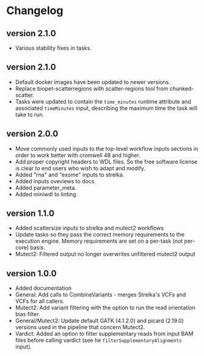 Changelog
==========

<!--

Newest changes should be on top.

This document is user facing. Please word the changes in such a way
that users understand how the changes affect the new version.
-->

version 2.1.0
--------------------
+ Various stability fixes in tasks.

version 2.1.0
---------------------
+ Default docker images have been updated to newer versions.
+ Replace biopet-scatterregions with scatter-regions tool from chunked-scatter.
+ Tasks were updated to contain the `time_minutes` runtime attribute and
  associated `timeMinutes` input, describing the maximum time the task will
  take to run.

version 2.0.0
-----------------
+ Move commonly used inputs to the top-level workflow inputs sections in order
  to work better with cromwell 48 and higher.
+ Add proper copyright headers to WDL files. So the free software license
  is clear to end users who wish to adapt and modify.
+ Added "rna" and "exome" inputs to strelka.
+ Added inputs oveviews to docs.
+ Added parameter_meta.
+ Added miniwdl to linting.

version 1.1.0
---------------------------
+ Added scattersize inputs to strelka and mutect2 workflows
+ Update tasks so they pass the correct memory requirements to the 
  execution engine. Memory requirements are set on a per-task (not
  per-core) basis.
+ Mutect2: Filtered output no longer overwrites unfiltered mutect2 output

version 1.0.0
---------------------------
+ Added documentation
+ General: Add calls to CombineVariants - merges Strelka's VCFs and VCFs for all callers.
+ Mutect2: Add variant filtering with the option to run the read orientation bias filter.
+ General/Mutect2: Update default GATK (4.1.2.0) and picard (2.19.0) versions used in the pipeline that concern Mutect2.
+ Vardict: Added an option to filter supplementary reads from input BAM files before calling vardict (see he `filterSupplementaryAlignments` input).

